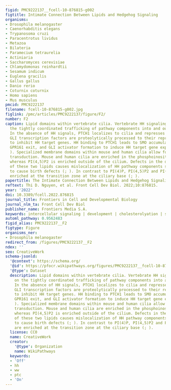 ```yaml
---
figid: PMC9222137__fcell-10-876815-g002
figtitle: Intimate Connection Between Lipids and Hedgehog Signaling
organisms:
- Drosophila melanogaster
- Caenorhabditis elegans
- Trypanosoma cruzi
- Paracentrotus lividus
- Metazoa
- Bilateria
- Paramecium tetraurelia
- Actiniaria
- Saccharomyces cerevisiae
- Chlamydomonas reinhardtii
- Sesamum indicum
- Euglena gracilis
- Gallus gallus
- Danio rerio
- Coturnix coturnix
- Homo sapiens
- Mus musculus
pmcid: PMC9222137
filename: fcell-10-876815-g002.jpg
figlink: /pmc/articles/PMC9222137/figure/F2/
number: F2
caption: Lipid domains within vertebrate cilia. Vertebrate HH signaling depends on
  the tightly coordinated trafficking of pathway components into and out of cilia.
  In the absence of HH signals, PTCH1 localizes to cilia and represses SMO. Consequently,
  GLI transcription factors are proteolytically processed to their repressor state
  to inhibit HH target genes. HH binding to PTCH1 leads to SMO accumulation in cilia,
  GPR161 exit, and GLI activator formation to induce HH target gene expression (;
  ). Specialized membrane domains within mouse and human cilia allow for HH signal
  transduction. Mouse and human cilia are enriched in the phosphoinositide PI(4)P,
  whereas PI(4,5)P2 is enriched outside of the cilium. Defects in the distribution
  of these two lipids causes mislocalization of HH pathway components such as GPR161
  to cause birth defects (; ). In contrast to PI(4)P, PI(4,5)P2 and PI(3,4,5)P3 are
  enriched at the transition zone at the ciliary base (; ).
papertitle: The Intimate Connection Between Lipids and Hedgehog Signaling.
reftext: Thi D. Nguyen, et al. Front Cell Dev Biol. 2022;10:876815.
year: '2022'
doi: 10.3389/fcell.2022.876815
journal_title: Frontiers in Cell and Developmental Biology
journal_nlm_ta: Front Cell Dev Biol
publisher_name: Frontiers Media S.A.
keywords: intercellular signaling | development | cholesterolyation | sterols | cilia
automl_pathway: 0.9562483
figid_alias: PMC9222137__F2
figtype: Figure
organisms_ner:
- Drosophila melanogaster
redirect_from: /figures/PMC9222137__F2
ndex: ''
seo: CreativeWork
schema-jsonld:
  '@context': https://schema.org/
  '@id': https://pfocr.wikipathways.org/figures/PMC9222137__fcell-10-876815-g002.html
  '@type': Dataset
  description: Lipid domains within vertebrate cilia. Vertebrate HH signaling depends
    on the tightly coordinated trafficking of pathway components into and out of cilia.
    In the absence of HH signals, PTCH1 localizes to cilia and represses SMO. Consequently,
    GLI transcription factors are proteolytically processed to their repressor state
    to inhibit HH target genes. HH binding to PTCH1 leads to SMO accumulation in cilia,
    GPR161 exit, and GLI activator formation to induce HH target gene expression (;
    ). Specialized membrane domains within mouse and human cilia allow for HH signal
    transduction. Mouse and human cilia are enriched in the phosphoinositide PI(4)P,
    whereas PI(4,5)P2 is enriched outside of the cilium. Defects in the distribution
    of these two lipids causes mislocalization of HH pathway components such as GPR161
    to cause birth defects (; ). In contrast to PI(4)P, PI(4,5)P2 and PI(3,4,5)P3
    are enriched at the transition zone at the ciliary base (; ).
  license: CC0
  name: CreativeWork
  creator:
    '@type': Organization
    name: WikiPathways
  keywords:
  - 'Off'
  - hh
  - ww
  - ptc
  - 'On'
---
```

